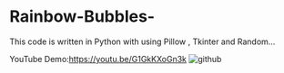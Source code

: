 # Rainbow-Bubbles-
This code is written in Python with using Pillow , Tkinter and Random...

YouTube Demo:https://youtu.be/G1GkKXoGn3k
![github](https://user-images.githubusercontent.com/64314222/93706374-380d5580-fb43-11ea-8a99-3a6827940e64.gif)

